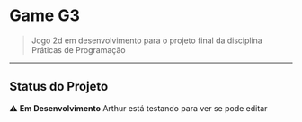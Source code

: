 # Game G3

> Jogo 2d em desenvolvimento para o projeto final da disciplina Práticas de Programação

---

## Status do Projeto

⚠️ **Em Desenvolvimento**
Arthur está testando para ver se pode editar 
